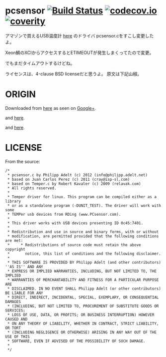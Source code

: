 # pcsensor [![Build Status](https://travis-ci.org/katakk/pcsensor.svg?branch=master)](https://travis-ci.org/katakk/pcsensor) [![codecov.io](https://codecov.io/github/katakk/pcsensor/coverage.svg?branch=master)](https://codecov.io/github/katakk/pcsensor?branch=master) [![coverity](https://scan.coverity.com/projects/11539/badge.svg)](https://scan.coverity.com/projects/katakk-pcsensor)

アマゾンで買えるUSB温度計 [here](http://www.amazon.co.jp/dp/B004FI1570) のドライバ pcsensor.cをすこし変更したよ。


Xeon鯖のXCIからアクセスするとETIMEOUTが発生しまくってたので変更。

でもまだタイムアウトするけどね。

ライセンスは、4-clause BSD licenseだと思うよ。
原文は下記山椒。


# ORIGIN

Downloaded from [here](http://www.isp-sl.com/pcsensor-1.0.1.tgz)
as seen on [Google+](https://plus.google.com/105569853186899442987/posts/N9T7xAjEtyF).

and [here](http://blog.osakana.net/archives/3785).

and [here](http://momtchil.momtchev.com/node/6).

# LICENSE

From the source:

	/*
	 * pcsensor.c by Philipp Adelt (c) 2012 (info@philipp.adelt.net)
	 * based on Juan Carlos Perez (c) 2011 (cray@isp-sl.com)
	 * based on Temper.c by Robert Kavaler (c) 2009 (relavak.com)
	 * All rights reserved.
	 *
	 * Temper driver for linux. This program can be compiled either as a library
	 * or as a standalone program (-DUNIT_TEST). The driver will work with some
	 * TEMPer usb devices from RDing (www.PCsensor.com).
	 *
	 * This driver works with USB devices presenting ID 0c45:7401.
	 *
	 * Redistribution and use in source and binary forms, with or without
	 * modification, are permitted provided that the following conditions are met:
	 *     * Redistributions of source code must retain the above copyright
	 *       notice, this list of conditions and the following disclaimer.
	 * 
	 * THIS SOFTWARE IS PROVIDED BY Philipp Adelt (and other contributors) ''AS IS'' AND ANY
	 * EXPRESS OR IMPLIED WARRANTIES, INCLUDING, BUT NOT LIMITED TO, THE IMPLIED
	 * WARRANTIES OF MERCHANTABILITY AND FITNESS FOR A PARTICULAR PURPOSE ARE
	 * DISCLAIMED. IN NO EVENT SHALL Philipp Adelt (or other contributors) BE LIABLE FOR ANY
	 * DIRECT, INDIRECT, INCIDENTAL, SPECIAL, EXEMPLARY, OR CONSEQUENTIAL DAMAGES
	 * (INCLUDING, BUT NOT LIMITED TO, PROCUREMENT OF SUBSTITUTE GOODS OR SERVICES;
	 * LOSS OF USE, DATA, OR PROFITS; OR BUSINESS INTERRUPTION) HOWEVER CAUSED AND
	 * ON ANY THEORY OF LIABILITY, WHETHER IN CONTRACT, STRICT LIABILITY, OR TORT
	 * (INCLUDING NEGLIGENCE OR OTHERWISE) ARISING IN ANY WAY OUT OF THE USE OF THIS
	 * SOFTWARE, EVEN IF ADVISED OF THE POSSIBILITY OF SUCH DAMAGE.
	 * 
	 */
